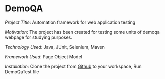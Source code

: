 # DemoQA
*Project Title*:
Automation framework for web application testing

*Motivation*:
The project has been created for testing some units of demoqa webpage for studying purposes.

*Technology Used*:
Java, JUnit, Selenium, Maven

*Framework Used*:
Page Object Model

*Installation*:
Clone the project from [Github](https://github.com/ArturMadoyan/DemoQA) to your workspace, Run DemoQaTest file
